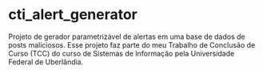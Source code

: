 # cti_alert_generator
Projeto de gerador parametrizável de alertas em uma base de dados de posts maliciosos. Esse projeto faz parte do meu Trabalho de Conclusão de Curso (TCC) do curso de Sistemas de Informação pela Universidade Federal de Uberlândia.
